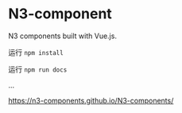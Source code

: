 # N3-component

N3 components built with Vue.js.

运行 `npm install`

运行 `npm run docs`

...

https://n3-components.github.io/N3-components/
